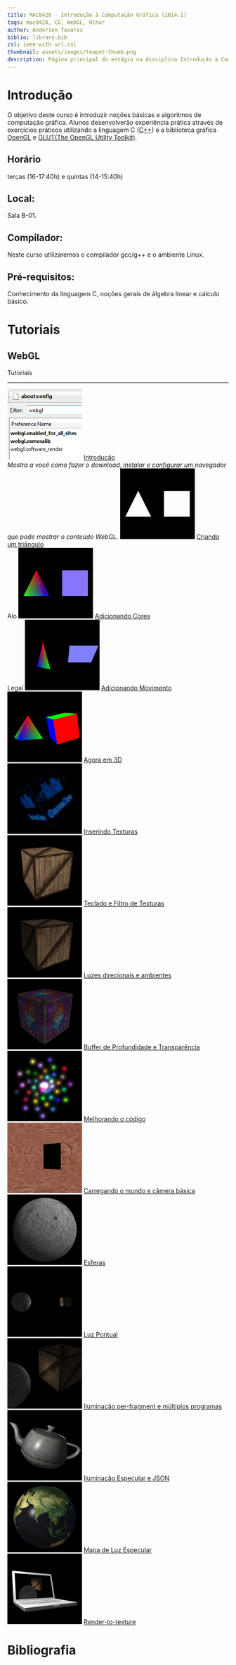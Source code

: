 ```yaml
---
title: MAC0420 - Introdução à Computação Gráfica (2014.1)
tags: mac0420, CG, WebGL, Olhar
author: Anderson Tavares
biblio: library.bib
csl: ieee-with-url.csl
thumbnail: assets/images/teapot-thumb.png
description: Página principal do estágio na disciplina Introdução à Computação Gráfica
---
```

# Introdução

O objetivo deste curso é introduzir noções básicas e algoritmos de computação gráfica. 
Alunos desenvolverão experiência prática através de exercícios práticos utilizando a 
linguagem C ([C++](http://www.cplusplus.com/‎)) e a biblioteca gráfica [OpenGL](http://www.opengl.org) e [GLUT(The OpenGL Utility Toolkit)](http://www.opengl.org/resources/libraries/glut/‎).

## Horário

terças (16-17:40h) e quintas (14-15:40h)

## Local:

Sala B-01.

## Compilador: 

Neste curso utilizaremos o compilador gcc/g++ e o ambiente Linux. 

## Pré-requisitos:

Conhecimento da linguagem C, noções gerais de álgebra linear e cálculo básico.


# Tutoriais

## WebGL
Tutoriais                                                                
----------                                                            --------
![](../../assets/images/webgl-introducao-thumb.png)                   [Introdução]()           <br>_Mostra a você como fazer o download, instalar e configurar um navegador que pode mostrar o conteúdo WebGL._
![](../../assets/images/webgl-criando-triangulo-thumb.png)            [Criando um triângulo]() <br>Alo
![](../../assets/images/webgl-colorindo-triangulo-thumb.png)          [Adicionando Cores]()    <br>Legal
![](../../assets/images/webgl-movimentando-triangulo-thumb.png)       [Adicionando Movimento]()<br>
![](../../assets/images/webgl-real-3d-thumb.png)                      [Agora em 3D]()          <br>
![](../../assets/images/webgl-texture-thumb.png)                      [Inserindo Texturas]()   <br>
![](../../assets/images/webgl-keyboard-filter-thumb.png)              [Teclado e Filtro de Texturas]()<br>
![](../../assets/images/webgl-directional-ambient-light-thumb.png)    [Luzes direcionais e ambientes]()<br>
![](../../assets/images/webgl-depth-transparency-thumb.png)           [Buffer de Profundidade e Transparência]()<br>
![](../../assets/images/webgl-improving-code-thumb.png)               [Melhorando o código]()  <br>
![](../../assets/images/webgl-loading-world-camera-thumb.png)         [Carregando o mundo e câmera básica]()<br>
![](../../assets/images/webgl-spheres-thumb.png)                      [Esferas]()              <br>
![](../../assets/images/webgl-point-lighting-thumb.png)               [Luz Pontual]()          <br>
![](../../assets/images/webgl-per-fragment-multiple-thumb.png)        [Iluminação per-fragment e múltiplos programas]()<br>
![](../../assets/images/webgl-specular-highlights-thumb.png)          [Iluminação Especular e JSON]()<br>
![](../../assets/images/webgl-specular-maps-thumb.png)                [Mapa de Luz Especular]()<br>
![](../../assets/images/webgl-render-to-texture-thumb.png)            [Render-to-texture]()    <br>

# Bibliografia